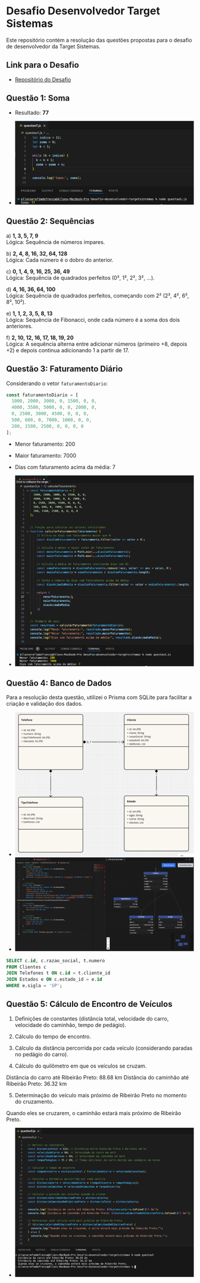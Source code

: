 # Desafio Desenvolvedor Target Sistemas

Este repositório contém a resolução das questões propostas para o desafio de desenvolvedor da Target Sistemas.

## Link para o Desafio

- [Repositório do Desafio](https://github.com/allandefranca/desafio-desenvolvedor-targetsistemas.git)

## Questão 1: Soma

- Resultado: **77**

- ![Questao1](prints/questao1.png)

## Questão 2: Sequências

a) **1, 3, 5, 7, 9**  
   Lógica: Sequência de números ímpares.

b) **2, 4, 8, 16, 32, 64, 128**  
   Lógica: Cada número é o dobro do anterior.

c) **0, 1, 4, 9, 16, 25, 36, 49**  
   Lógica: Sequência de quadrados perfeitos (0², 1², 2², 3², ...).

d) **4, 16, 36, 64, 100**  
   Lógica: Sequência de quadrados perfeitos, começando com 2² (2², 4², 6², 8², 10²).

e) **1, 1, 2, 3, 5, 8, 13**  
   Lógica: Sequência de Fibonacci, onde cada número é a soma dos dois anteriores.

f) **2, 10, 12, 16, 17, 18, 19, 20**  
   Lógica: A sequência alterna entre adicionar números (primeiro +8, depois +2) e depois continua adicionando 1 a partir de 17.

## Questão 3: Faturamento Diário

Considerando o vetor `faturamentoDiario`:

```javascript
const faturamentoDiario = [
  1000, 2000, 3000, 0, 1500, 0, 0,
  4000, 3500, 5000, 0, 0, 2000, 0,
  0, 2500, 3000, 4500, 0, 0, 0,
  500, 600, 0, 7000, 1000, 0, 0,
  200, 1500, 2500, 0, 0, 0, 0
];
```
- Menor faturamento: 200
- Maior faturamento: 7000
- Dias com faturamento acima da média: 7

- ![Questao3](prints/questao2.png)

## Questão 4: Banco de Dados

Para a resolução desta questão, utilizei o Prisma com SQLite para facilitar a criação e validação dos dados.

- ![Desenho do Modelo](prints/UML.png)
- ![Prisma](prints/Prisma_UML.png)

```sql
SELECT c.id, c.razao_social, t.numero
FROM Clientes c
JOIN Telefones t ON c.id = t.cliente_id
JOIN Estados e ON c.estado_id = e.id
WHERE e.sigla = 'SP';
```

## Questão 5: Cálculo de Encontro de Veículos

1. Definições de constantes (distância total, velocidade do carro, velocidade do caminhão, tempo de pedágio).

2. Cálculo do tempo de encontro.

3. Cálculo da distância percorrida por cada veículo (considerando paradas no pedágio do carro).

4. Cálculo do quilômetro em que os veículos se cruzam.

Distância do carro até Ribeirão Preto: 88.68 km
Distância do caminhão até Ribeirão Preto: 36.32 km

5. Determinação do veículo mais próximo de Ribeirão Preto no momento do cruzamento.

Quando eles se cruzarem, o caminhão estará mais próximo de Ribeirão Preto.

- ![questao5](prints/questao5.png)
